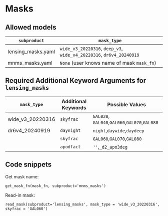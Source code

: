 # Masks

## Allowed models
| `subproduct` |  `mask_type` |
| ----------- | -------- |
| lensing_masks.yaml |  `wide_v3_20220316`, `deep_v3`, `wide_v4_20220316`, `dr6v4_20240919` | 
| mnms_masks.yaml|  `None` (user knows name of mask `mask_fn`)|                                   

## Required Additional Keyword Arguments for `lensing_masks`
| `mask_type` | Additional Keywords | Possible Values |
| ----------- | ------------------- | --------------- |
| wide_v3_20220316| `skyfrac` | `GAL020`, `GAL040`,`GAL060`,`GAL070`,`GAL080` | 
| dr6v4_20240919  | `daynight` | `night`,`daywide`,`daydeep` | 
|| `skyfrac` | `GAL060`,`GAL070`,`GAL080` | 
|| `apodfact` | `''`,`_d2_apo3deg` | 

## Code snippets


Get mask name: 
```
get_mask_fn(mask_fn, subproduct='mnms_masks')
```

Read-in mask:
```
read_mask(subproduct='lensing_masks', mask_type = 'wide_v3_20220316', skyfrac = 'GAL060')
```